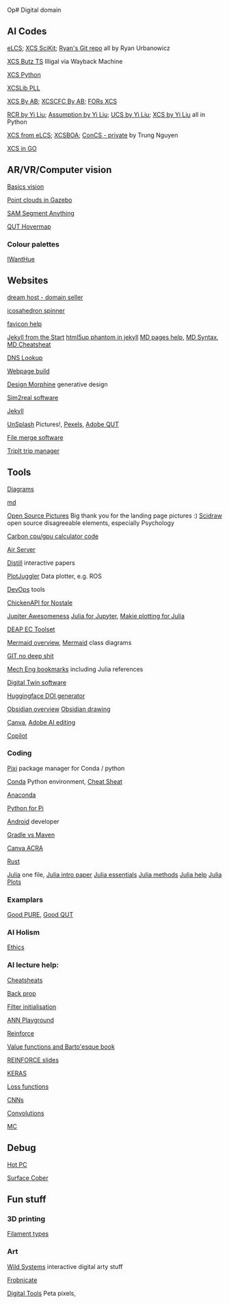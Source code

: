 Op# Digital domain
<!-- Websites, how to program, AR/VR -->

## AI Codes

[eLCS](https://github.com/UrbsLab/scikit-eLCS); [XCS SciKit](https://github.com/UrbsLab/scikit-XCS); [Ryan's Git repo](https://epistasislab.github.io/pmlb/) all by Ryan Urbanowicz

[XCS Butz TS](https://web.archive.org/web/20081116124427/http://www.illigal.uiuc.edu/web/source-code) Illigal via Wayback Machine

[XCS Python](https://github.com/hosford42/xcs)

[XCSLib PLL](https://xcslib.sourceforge.net/)

[XCS By AB](https://github.com/DevAB-Git/sspXCS); [XCSCFC By AB](https://github.com/DevAB-Git/sspXCSCFC); [FORs XCS](https://github.com/DevAB-Git/xcsLC4MS)

[RCR by Yi Liu](https://github.com/will-browne/RCR); [Assumption by Yi Liu](https://github.com/will-browne/Absumption); [UCS by Yi Liu](https://github.com/will-browne/UCS); [XCS by Yi Liu](https://github.com/will-browne/XCS) all in Python

[XCS from eLCS](https://github.com/TrungNg/xcs); [XCSBOA](https://github.com/TrungNg/xcs_boa); [ConCS - private](https://github.com/TrungNg/xcscfa) by Trung Nguyen

[XCS in GO](https://github.com/pnealgit/go_lcs)


## AR/VR/Computer vision
[Basics vision](https://www.youtube.com/@csbrain3986/videos)

[Point clouds in Gazebo](https://gazebosim.org/api/gazebo/4.0/pointcloud.html)

[SAM Segment Anything](https://segment-anything.com/)

[QUT Hovermap](https://qut.atlassian.net/wiki/spaces/REF/pages/358057192/Hovermap+ST-X#HovermapST-X-FAQ)

### Colour palettes
[IWantHue](http://medialab.github.io/iwanthue/)

## Websites

[ dream host - domain seller ](https://panel.dreamhost.com/)

[ icosahedron spinner ](https://search.creativecommons.org/photos/9050b8a1-e792-4c6a-8ef4-9f910d068483)

[favicon help](https://www.lcn.com/blog/beginners-guide-favicons/)

[Jekyll from the Start](https://www.kiltandcode.com/2020/04/30/how-to-create-a-blog-using-jekyll-and-github-pages-on-windows/)
[html5up phantom in jekyll](https://www.jekyll-resources.com/theme/phantom/)
[MD pages help](https://kbroman.org/simple_site/pages/overview.html), 
[MD Syntax](https://github.com/tchapi/markdown-cheatsheet/blob/master/README.md), 
[MD Cheatsheat](https://www.markdownguide.org/cheat-sheet/) 

[DNS Lookup](https://www.whatsmydns.net/#A/ai-rt.com)

[Webpage build](https://towardsdatascience.com/building-a-beautiful-static-webpage-using-github-f0f92c6e1f02)

[Design Morphine](https://designmorphine.com/) generative design


[Sim2real software](https://sites.google.com/view/simopt)

[Jekyll](https://nicolas-van.github.io/easy-markdown-to-github-pages/)


[UnSplash](https://unsplash.com/) Pictures!, [Pexels](https://www.pexels.com/), [Adobe QUT](https://www.adobe.com/home) 

[File merge software](https://meldmerge.org/)

[TripIt trip manager](https://www.tripit.com/web)

## Tools
[Diagrams](https://app.diagrams.net/)

[md](https://www.markdownguide.org/cheat-sheet/)

[Open Source Pictures](https://unsplash.com/s/photos/ramshackle-house) Big thank you for the landing page pictures :)
[Scidraw](https://www.scidraw.io/) open source disagreeable elements, especially Psychology

[Carbon cpu/gpu calculator code](https://github.com/mlco2/codecarbon)

[Air Server](https://www.airserver.com/WindowsDesktop)

[Distill](https://yimei-demo-distill.netlify.app/) interactive papers

[PlotJuggler](https://www.plotjuggler.io/) Data plotter, e.g. ROS 

[DevOps](https://raygun.com/blog/best-devops-tools/) tools

[ChickenAPI for Nostale](https://github.com/BlowaXD/ChickenAPI)

[Jupiter Awesomeness](https://github.com/markusschanta/awesome-jupyter)
[Julia for Jupyter](https://subscription.packtpub.com/book/application-development/9781788998369/1/ch01lvl1sec23/configuring-julia-to-work-with-jupyterlab), 
[Makie plotting for Julia](https://docs.makie.org/v0.21/)

[DEAP EC Toolset](https://deap.readthedocs.io/en/master/about.html)

[Mermaid overview](https://mermaid.js.org/syntax/classDiagram.html), 
[Mermaid](https://mermaid.live/edit#pako:eNpVjs1qw0AMhF9F6NRC_AI-FBq7zSXQQnPz5iBs2bvE-8NaSwi2373r-NLqJM18M2jG1neMJfajv7eaosClVg7yvDeVjmYSS9MViuJtObGA9Y4fCxxfTh4m7UMwbnjd-eMGQTWfN4xBtHG3dbeqZ_7L8QJ1c6YgPlz_Ope7X-CjMd861_93dOSc-mx6KnsqWopQUXwieEDL0ZLp8vvzpigUzZYVlnntuKc0ikLl1oxSEv_zcC2WEhMfMPo0aMyd45SvFDoSrg0NkeyOrL_WfFuF) class diagrams

[GIT no deep shit](https://rogerdudler.github.io/git-guide/)

[Mech Eng bookmarks](https://github.com/m2n037/awesome-mecheng?tab=readme-ov-file#julia) including Julia references 

[Digital Twin software](https://thectoclub.com/tools/best-digital-twin-software/)

[Huggingface DOI generator](https://huggingface.co/docs/hub/en/doi)

[Obsidian overview](https://www.youtube.com/live/DbsAQSIKQXk) 
[Obsidian drawing](https://forum.obsidian.md/t/excalidraw-full-featured-sketching-plugin-in-obsidian/17367)

[Canva](https://www.canva.com/en_au/login/), [Adobe AI editing](https://new.express.adobe.com/id/urn:aaid:sc:AP:b09f740e-de2d-40f4-9c43-4e69341bd836?category=search&q=remove)

[Copilot](https://m365.cloud.microsoft/chat?auth=2)

### Coding
[Pixi](https://github.com/prefix-dev/pixi) package manager for Conda / python

[Conda](https://docs.conda.io/projects/conda/en/latest/) Python environment, 
[Cheat Sheat](https://monovm.com/blog/conda-cheat-sheet/)

[Anaconda](https://engineering.anaconda.com/2022/04/welcome-pyscript.html)

[Python for Pi](https://realpython.com/python-raspberry-pi/)

[Android](https://developer.android.com/guide/topics/sensors/sensors_motion) developer

[Gradle vs Maven](https://www.geeksforgeeks.org/difference-between-gradle-and-maven/)

[Canva ACRA](https://www.canva.com/design/DAF1rqybFO4/Ze3CQ05ZAxoo8uo7D6kXBw/edit)

[Rust](https://www.rust-lang.org/)

[Julia](https://learnxinyminutes.com/docs/julia/) one file, 
[Julia intro paper](https://epubs.siam.org/doi/10.1137/141000671)
[Julia essentials](https://docs.julialang.org/en/v1/base/base/)
[Julia methods](https://docs.julialang.org/en/v1/manual/methods/)
[Julia help](https://www.youtube.com/watch?v=Dv_ABu4SUhc)
[Julia Plots](https://www.geeksforgeeks.org/julia-working-with-matplotlibs-pyplot-class/)


### Examplars

[Good PURE](https://research.monash.edu/en/persons/dana-kulic), 
[Good QUT](https://www.qut.edu.au/about/our-people/academic-profiles/m.foth)


### AI Holism
[Ethics](https://www.microsoft.com/en-us/research/project/ai-fairness-checklist/)




### AI lecture help: 
[Cheatsheats](https://stanford.edu/~shervine/teaching/cs-230/cheatsheet-deep-learning-tips-and-tricks)

[Back prop](https://www.edureka.co/blog/backpropagation/)

[Filter initialisation](https://blog.goodaudience.com/visualizing-various-filter-initializers-in-keras-ca14c996db22)

[ANN Playground](https://playground.tensorflow.org/)

[Reinforce](https://medium.com/@thechrisyoon/deriving-policy-gradients-and-implementing-reinforce-f887949bd63)

[Value functions and Barto'esque book](http://incompleteideas.net/book/first/ebook/node34.html#:~:text=Almost%20all%20reinforcement%20learning%20algorithms,action%20in%20a%20given%20state)

[REINFORCE slides](http://www.cs.toronto.edu/~tingwuwang/REINFORCE.pdf)

[KERAS](https://keras.io/api/layers/convolution_layers/)

[Loss functions](https://towardsdatascience.com/understanding-different-loss-functions-for-neural-networks-dd1ed0274718)

[CNNs](https://towardsdatascience.com/intuitively-understanding-convolutions-for-deep-learning-1f6f42faee1)

[Convolutions](https://towardsdatascience.com/types-of-convolution-kernels-simplified-f040cb307c37)

[MC](http://incompleteideas.net/book/first/ebook/node51.html)

## Debug
[Hot PC](https://ms.codes/blogs/computer-hardware/service-host-local-system-network-restricted-high-cpu)

[Surface Cober](https://support.microsoft.com/en-au/surface/troubleshoot-surface-type-cover-or-keyboard-c106b37d-f55a-4640-8cb2-8f1b2b0207ea#bkmk_still_having_issues)

## Fun stuff
### 3D printing
[Filament types](https://all3dp.com/1/3d-printer-filament-types-3d-printing-3d-filament/)

### Art
[Wild Systems](https://www.wildsystem.net/about.html) interactive digital arty stuff 

[Frobnicate](https://www.devx.com/terms/frobnicate/)

[Digital Tools](https://petapixel.com/2022/09/23/a-high-res-look-into-the-mountain-made-famous-by-lord-of-the-rings/) Peta pixels, 

